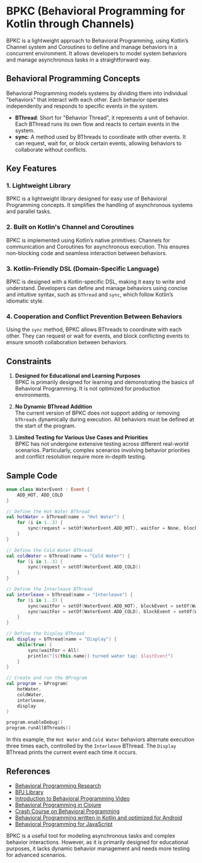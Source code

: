 # BPKC (Behavioral Programming for Kotlin through Channels)

BPKC is a lightweight approach to Behavioral Programming, using Kotlin’s Channel system and Coroutines to define and manage behaviors in a concurrent environment. It allows developers to model system behaviors and manage asynchronous tasks in a straightforward way.

## Behavioral Programming Concepts

Behavioral Programming models systems by dividing them into individual "behaviors" that interact with each other. Each behavior operates independently and responds to specific events in the system.

- **BThread**: Short for "Behavior Thread", it represents a unit of behavior. Each BThread runs its own flow and reacts to certain events in the system.
- **sync**: A method used by BThreads to coordinate with other events. It can request, wait for, or block certain events, allowing behaviors to collaborate without conflicts.

## Key Features

### 1. Lightweight Library
BPKC is a lightweight library designed for easy use of Behavioral Programming concepts. It simplifies the handling of asynchronous systems and parallel tasks.

### 2. Built on Kotlin's Channel and Coroutines
BPKC is implemented using Kotlin’s native primitives: Channels for communication and Coroutines for asynchronous execution. This ensures non-blocking code and seamless interaction between behaviors.

### 3. Kotlin-Friendly DSL (Domain-Specific Language)
BPKC is designed with a Kotlin-specific DSL, making it easy to write and understand. Developers can define and manage behaviors using concise and intuitive syntax, such as `bThread` and `sync`, which follow Kotlin’s idiomatic style.

### 4. Cooperation and Conflict Prevention Between Behaviors
Using the `sync` method, BPKC allows BThreads to coordinate with each other. They can request or wait for events, and block conflicting events to ensure smooth collaboration between behaviors.

## Constraints

1. **Designed for Educational and Learning Purposes**  
   BPKC is primarily designed for learning and demonstrating the basics of Behavioral Programming. It is not optimized for production environments.

2. **No Dynamic BThread Addition**  
   The current version of BPKC does not support adding or removing `bThreads` dynamically during execution. All behaviors must be defined at the start of the program.

3. **Limited Testing for Various Use Cases and Priorities**  
   BPKC has not undergone extensive testing across different real-world scenarios. Particularly, complex scenarios involving behavior priorities and conflict resolution require more in-depth testing.

## Sample Code

```kotlin
enum class WaterEvent : Event {
    ADD_HOT, ADD_COLD
}

// Define the Hot Water BThread
val hotWater = bThread(name = "Hot Water") {
    for (i in 1..3) {
        sync(request = setOf(WaterEvent.ADD_HOT), waitFor = None, blockEvent = None)
    }
}

// Define the Cold Water BThread
val coldWater = bThread(name = "Cold Water") {
    for (i in 1..3) {
        sync(request = setOf(WaterEvent.ADD_COLD))
    }
}

// Define the Interleave BThread
val interleave = bThread(name = "Interleave") {
    for (i in 1..3) { 
        sync(waitFor = setOf(WaterEvent.ADD_HOT), blockEvent = setOf(WaterEvent.ADD_COLD))
        sync(waitFor = setOf(WaterEvent.ADD_COLD), blockEvent = setOf(WaterEvent.ADD_HOT))
    }
}

// Define the Display BThread
val display = bThread(name = "Display") {
    while(true) {
        sync(waitFor = All)
        println("[${this.name}] turned water tap: $lastEvent")
    }
}

// Create and run the BProgram
val program = bProgram(
    hotWater,
    coldWater,
    interleave,
    display
)

program.enableDebug()
program.runAllBThreads()
```

In this example, the `Hot Water` and `Cold Water` behaviors alternate execution three times each, controlled by the `Interleave` BThread. The `Display` BThread prints the current event each time it occurs.

## References

- [Behavioral Programming Research](https://cacm.acm.org/research/behavioral-programming/)
- [BPJ Library](https://wiki.weizmann.ac.il/bp/index.php?title=The_BPJ_Library)
- [Introduction to Behavioral Programming Video](https://www.youtube.com/watch?v=1oKzTrq0gMM)
- [Behavioral Programming in Clojure](https://thomascothran.tech/2024/09/in-clojure/)
- [Crash Course on Behavioral Programming](https://medium.com/@eugenesh4work/crash-course-behavioral-programming-in-clojure-with-core-async-07ed06ddd760)
- [Behavioral Programming written in Kotlin and optimized for Android](https://github.com/EricDw/BPK-4-DROID)
- [Behavioral Programming for JavaScript](https://github.com/lmatteis/behavioral)

BPKC is a useful tool for modeling asynchronous tasks and complex behavior interactions. However, as it is primarily designed for educational purposes, it lacks dynamic behavior management and needs more testing for advanced scenarios.
